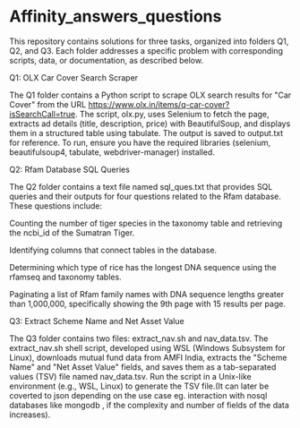# Affinity_answers_questions

This repository contains solutions for three tasks, organized into folders Q1, Q2, and Q3. Each folder addresses a specific problem with corresponding scripts, data, or documentation, as described below.

Q1: OLX Car Cover Search Scraper

The Q1 folder contains a Python script to scrape OLX search results for "Car Cover" from the URL https://www.olx.in/items/q-car-cover?isSearchCall=true. The script, olx.py, uses Selenium to fetch the page, extracts ad details (title, description, price) with BeautifulSoup, and displays them in a structured table using tabulate. The output is saved to output.txt for reference. To run, ensure you have the required libraries (selenium, beautifulsoup4, tabulate, webdriver-manager) installed.

Q2: Rfam Database SQL Queries

The Q2 folder contains a text file named sql_ques.txt that provides SQL queries and their outputs for four questions related to the Rfam database. These questions include:

Counting the number of tiger species in the taxonomy table and retrieving the ncbi_id of the Sumatran Tiger.

Identifying columns that connect tables in the database.

Determining which type of rice has the longest DNA sequence using the rfamseq and taxonomy tables.

Paginating a list of Rfam family names with DNA sequence lengths greater than 1,000,000, specifically showing the 9th page with 15 results per page.

Q3: Extract Scheme Name and Net Asset Value

The Q3 folder contains two files: extract_nav.sh and nav_data.tsv. The extract_nav.sh shell script, developed using WSL (Windows Subsystem for Linux), downloads mutual fund data from AMFI India, extracts the "Scheme Name" and "Net Asset Value" fields, and saves them as a tab-separated values (TSV) file named nav_data.tsv. Run the script in a Unix-like environment (e.g., WSL, Linux) to generate the TSV file.(It can later be coverted to json depending on the use case eg. interaction with nosql databases like mongodb , if the complexity and number of fields of the data increases).
